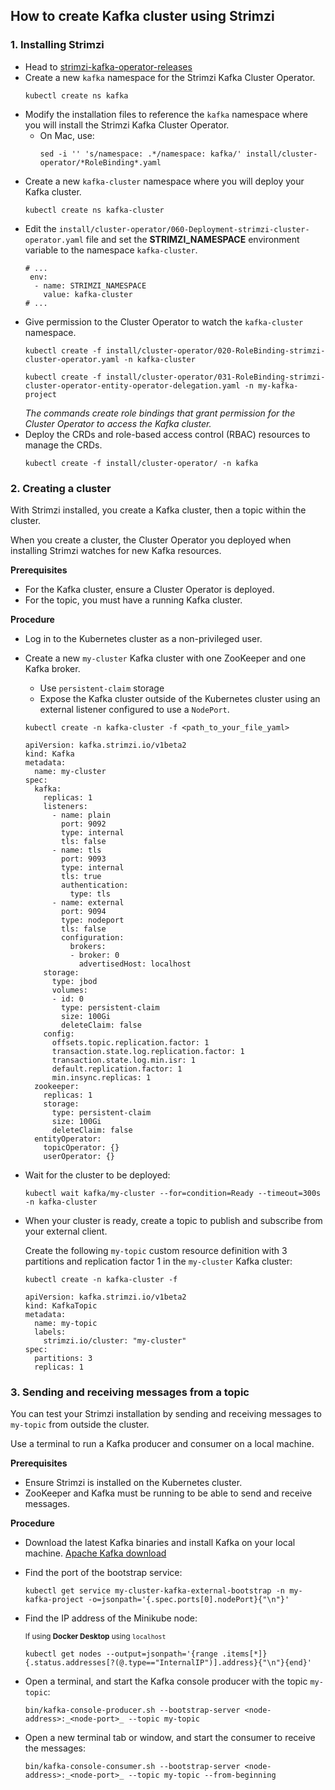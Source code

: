 ## How to create Kafka cluster using Strimzi
### 1. Installing Strimzi
- Head to [strimzi-kafka-operator-releases](https://github.com/strimzi/strimzi-kafka-operator/releases)
- Create a new `kafka` namespace for the Strimzi Kafka Cluster Operator.
  ```
  kubectl create ns kafka
  ```
- Modify the installation files to reference the `kafka` namespace where you will install the Strimzi Kafka Cluster Operator.
  - On Mac, use:
    ```
    sed -i '' 's/namespace: .*/namespace: kafka/' install/cluster-operator/*RoleBinding*.yaml
    ```
- Create a new `kafka-cluster` namespace where you will deploy your Kafka cluster.
  ```
  kubectl create ns kafka-cluster
  ```
- Edit the `install/cluster-operator/060-Deployment-strimzi-cluster-operator.yaml` file and set the **STRIMZI_NAMESPACE** environment variable to the namespace `kafka-cluster`.
  ```
  # ...
   env:
    - name: STRIMZI_NAMESPACE
      value: kafka-cluster
  # ...
- Give permission to the Cluster Operator to watch the `kafka-cluster` namespace.
  ```
  kubectl create -f install/cluster-operator/020-RoleBinding-strimzi-cluster-operator.yaml -n kafka-cluster
  ```
  ```
  kubectl create -f install/cluster-operator/031-RoleBinding-strimzi-cluster-operator-entity-operator-delegation.yaml -n my-kafka-project
  ```
   *The commands create role bindings that grant permission for the Cluster Operator to access the Kafka cluster.*
- Deploy the CRDs and role-based access control (RBAC) resources to manage the CRDs.
  ```
  kubectl create -f install/cluster-operator/ -n kafka
  ```
### 2. Creating a cluster
With Strimzi installed, you create a Kafka cluster, then a topic within the cluster.

When you create a cluster, the Cluster Operator you deployed when installing Strimzi watches for new Kafka resources.

**Prerequisites**
- For the Kafka cluster, ensure a Cluster Operator is deployed.
- For the topic, you must have a running Kafka cluster.

**Procedure**
- Log in to the Kubernetes cluster as a non-privileged user.
- Create a new `my-cluster` Kafka cluster with one ZooKeeper and one Kafka broker.
  - Use `persistent-claim` storage
  - Expose the Kafka cluster outside of the Kubernetes cluster using an external listener configured to use a `NodePort`.
  ```
  kubectl create -n kafka-cluster -f <path_to_your_file_yaml>
  ```
  ```
  apiVersion: kafka.strimzi.io/v1beta2
  kind: Kafka
  metadata:
    name: my-cluster
  spec:
    kafka:
      replicas: 1
      listeners:
        - name: plain
          port: 9092
          type: internal
          tls: false
        - name: tls
          port: 9093
          type: internal
          tls: true
          authentication:
            type: tls
        - name: external
          port: 9094
          type: nodeport
          tls: false
          configuration:
            brokers:
            - broker: 0
              advertisedHost: localhost
      storage:
        type: jbod
        volumes:
        - id: 0
          type: persistent-claim
          size: 100Gi
          deleteClaim: false
      config:
        offsets.topic.replication.factor: 1
        transaction.state.log.replication.factor: 1
        transaction.state.log.min.isr: 1
        default.replication.factor: 1
        min.insync.replicas: 1
    zookeeper:
      replicas: 1
      storage:
        type: persistent-claim
        size: 100Gi
        deleteClaim: false
    entityOperator:
      topicOperator: {}
      userOperator: {}
   ```
 - Wait for the cluster to be deployed:
   ```
   kubectl wait kafka/my-cluster --for=condition=Ready --timeout=300s -n kafka-cluster
   ```
 - When your cluster is ready, create a topic to publish and subscribe from your external client.
   
   Create the following `my-topic` custom resource definition with 3 partitions and replication factor 1 in the `my-cluster` Kafka cluster:
   ```
   kubectl create -n kafka-cluster -f
   ```
   ```
   apiVersion: kafka.strimzi.io/v1beta2
   kind: KafkaTopic
   metadata:
     name: my-topic
     labels:
       strimzi.io/cluster: "my-cluster"
   spec:
     partitions: 3
     replicas: 1
   ```
### 3. Sending and receiving messages from a topic

You can test your Strimzi installation by sending and receiving messages to `my-topic` from outside the cluster.

Use a terminal to run a Kafka producer and consumer on a local machine.

**Prerequisites**
- Ensure Strimzi is installed on the Kubernetes cluster.
- ZooKeeper and Kafka must be running to be able to send and receive messages.

**Procedure**
- Download the latest Kafka binaries and install Kafka on your local machine. [Apache Kafka download](https://kafka.apache.org/downloads)
- Find the port of the bootstrap service:
  ```
  kubectl get service my-cluster-kafka-external-bootstrap -n my-kafka-project -o=jsonpath='{.spec.ports[0].nodePort}{"\n"}'
  ```
- Find the IP address of the Minikube node:

  <sub>If using **Docker Desktop** using `localhost`</sub>
  ```
  kubectl get nodes --output=jsonpath='{range .items[*]}{.status.addresses[?(@.type=="InternalIP")].address}{"\n"}{end}'
  ```
- Open a terminal, and start the Kafka console producer with the topic `my-topic`:
  ```
  bin/kafka-console-producer.sh --bootstrap-server <node-address>:_<node-port>_ --topic my-topic
  ```
- Open a new terminal tab or window, and start the consumer to receive the messages:
  ```
  bin/kafka-console-consumer.sh --bootstrap-server <node-address>:_<node-port>_ --topic my-topic --from-beginning
  ```
